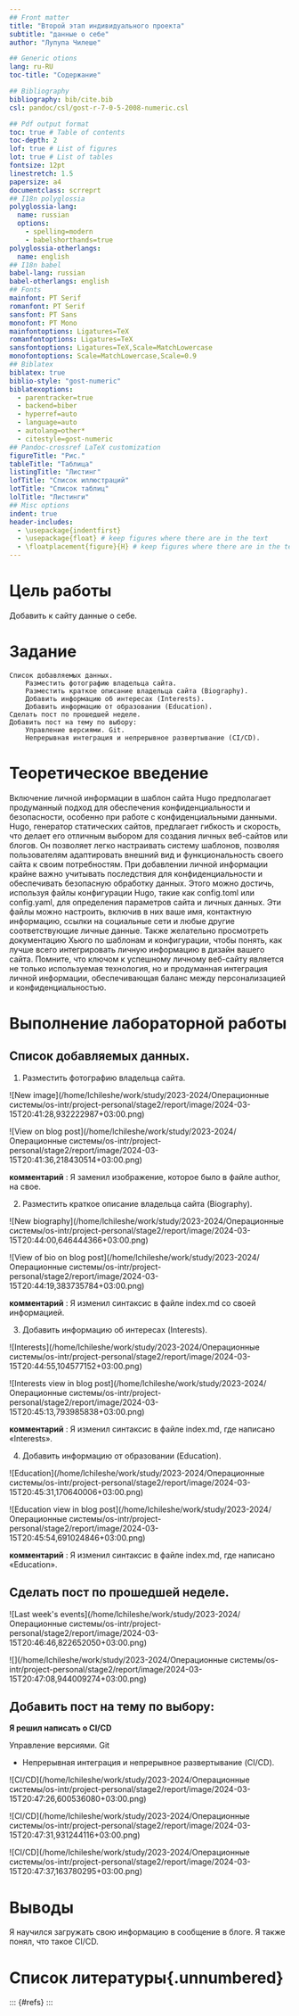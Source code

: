 ```yaml
---
## Front matter
title: "Второй этап индивидуального проекта"
subtitle: "данные о себе"
author: "Лупупа Чилеше"

## Generic otions
lang: ru-RU
toc-title: "Содержание"

## Bibliography
bibliography: bib/cite.bib
csl: pandoc/csl/gost-r-7-0-5-2008-numeric.csl

## Pdf output format
toc: true # Table of contents
toc-depth: 2
lof: true # List of figures
lot: true # List of tables
fontsize: 12pt
linestretch: 1.5
papersize: a4
documentclass: scrreprt
## I18n polyglossia
polyglossia-lang:
  name: russian
  options:
	- spelling=modern
	- babelshorthands=true
polyglossia-otherlangs:
  name: english
## I18n babel
babel-lang: russian
babel-otherlangs: english
## Fonts
mainfont: PT Serif
romanfont: PT Serif
sansfont: PT Sans
monofont: PT Mono
mainfontoptions: Ligatures=TeX
romanfontoptions: Ligatures=TeX
sansfontoptions: Ligatures=TeX,Scale=MatchLowercase
monofontoptions: Scale=MatchLowercase,Scale=0.9
## Biblatex
biblatex: true
biblio-style: "gost-numeric"
biblatexoptions:
  - parentracker=true
  - backend=biber
  - hyperref=auto
  - language=auto
  - autolang=other*
  - citestyle=gost-numeric
## Pandoc-crossref LaTeX customization
figureTitle: "Рис."
tableTitle: "Таблица"
listingTitle: "Листинг"
lofTitle: "Список иллюстраций"
lotTitle: "Список таблиц"
lolTitle: "Листинги"
## Misc options
indent: true
header-includes:
  - \usepackage{indentfirst}
  - \usepackage{float} # keep figures where there are in the text
  - \floatplacement{figure}{H} # keep figures where there are in the text
---
```


# Цель работы

Добавить к сайту данные о себе.

# Задание


    Список добавляемых данных.
        Разместить фотографию владельца сайта.
        Разместить краткое описание владельца сайта (Biography).
        Добавить информацию об интересах (Interests).
        Добавить информацию от образовании (Education).
    Сделать пост по прошедшей неделе.
    Добавить пост на тему по выбору:
        Управление версиями. Git.
        Непрерывная интеграция и непрерывное развертывание (CI/CD).


# Теоретическое введение

Включение личной информации в шаблон сайта Hugo предполагает продуманный подход для обеспечения конфиденциальности и безопасности, особенно при работе с конфиденциальными данными. Hugo, генератор статических сайтов, предлагает гибкость и скорость, что делает его отличным выбором для создания личных веб-сайтов или блогов. Он позволяет легко настраивать систему шаблонов, позволяя пользователям адаптировать внешний вид и функциональность своего сайта к своим потребностям. При добавлении личной информации крайне важно учитывать последствия для конфиденциальности и обеспечивать безопасную обработку данных. Этого можно достичь, используя файлы конфигурации Hugo, такие как config.toml или config.yaml, для определения параметров сайта и личных данных. Эти файлы можно настроить, включив в них ваше имя, контактную информацию, ссылки на социальные сети и любые другие соответствующие личные данные. Также желательно просмотреть документацию Хьюго по шаблонам и конфигурации, чтобы понять, как лучше всего интегрировать личную информацию в дизайн вашего сайта. Помните, что ключом к успешному личному веб-сайту является не только используемая технология, но и продуманная интеграция личной информации, обеспечивающая баланс между персонализацией и конфиденциальностью.

# Выполнение лабораторной работы



## Список добавляемых данных.

1. Разместить фотографию владельца сайта.

![New image](/home/lchileshe/work/study/2023-2024/Операционные системы/os-intr/project-personal/stage2/report/image/2024-03-15T20:41:28,932222987+03:00.png)

![View on blog post](/home/lchileshe/work/study/2023-2024/Операционные системы/os-intr/project-personal/stage2/report/image/2024-03-15T20:41:36,218430514+03:00.png)

__комментарий__ : Я заменил изображение, которое было в  файле author, на свое.

2. Разместить краткое описание владельца сайта (Biography).

![New biography](/home/lchileshe/work/study/2023-2024/Операционные системы/os-intr/project-personal/stage2/report/image/2024-03-15T20:44:00,646444366+03:00.png)

![View of bio on blog post](/home/lchileshe/work/study/2023-2024/Операционные системы/os-intr/project-personal/stage2/report/image/2024-03-15T20:44:19,383735784+03:00.png)

__комментарий__ : Я изменил синтаксис в файле index.md со своей информацией.


3. Добавить информацию об интересах (Interests).

![Interests](/home/lchileshe/work/study/2023-2024/Операционные системы/os-intr/project-personal/stage2/report/image/2024-03-15T20:44:55,104577152+03:00.png) 

![Interests view in blog post](/home/lchileshe/work/study/2023-2024/Операционные системы/os-intr/project-personal/stage2/report/image/2024-03-15T20:45:13,793985838+03:00.png)

__комментарий__ : Я изменил синтаксис в файле index.md, где написано «Interests».

4. Добавить информацию от образовании (Education).

![Education](/home/lchileshe/work/study/2023-2024/Операционные системы/os-intr/project-personal/stage2/report/image/2024-03-15T20:45:31,170640006+03:00.png)

![Education view in blog post](/home/lchileshe/work/study/2023-2024/Операционные системы/os-intr/project-personal/stage2/report/image/2024-03-15T20:45:54,691024846+03:00.png)

__комментарий__ : Я изменил синтаксис в файле index.md, где написано «Education».


## Сделать пост по прошедшей неделе.
 
![Last week's events](/home/lchileshe/work/study/2023-2024/Операционные системы/os-intr/project-personal/stage2/report/image/2024-03-15T20:46:46,822652050+03:00.png)

![](/home/lchileshe/work/study/2023-2024/Операционные системы/os-intr/project-personal/stage2/report/image/2024-03-15T20:47:08,944009274+03:00.png)
 
## Добавить пост на тему по выбору:
   **Я решил написать о CI/CD**
   
  Управление версиями. Git
        
- Непрерывная интеграция и непрерывное развертывание (CI/CD).

![CI/CD](/home/lchileshe/work/study/2023-2024/Операционные системы/os-intr/project-personal/stage2/report/image/2024-03-15T20:47:26,600536080+03:00.png)

![CI/CD](/home/lchileshe/work/study/2023-2024/Операционные системы/os-intr/project-personal/stage2/report/image/2024-03-15T20:47:31,931244116+03:00.png)

![CI/CD](/home/lchileshe/work/study/2023-2024/Операционные системы/os-intr/project-personal/stage2/report/image/2024-03-15T20:47:37,163780295+03:00.png)

# Выводы

Я научился загружать свою информацию в сообщение в блоге. Я также понял, что такое CI/CD.

# Список литературы{.unnumbered}

::: {#refs}
:::
